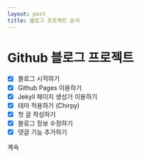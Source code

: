 ```yaml
---
layout: post
title: 블로그 프로젝트 순서
---
```


# Github 블로그 프로젝트
- [x] 블로그 시작하기
- [x] Github Pages 이용하기
- [x] Jekyll 페이지 생성기 이용하기
- [x] 테마 적용하기 (Chirpy)
- [x] 첫 글 작성하기
- [x] 블로그 정보 수정하기
- [x] 댓글 기능 추가하기

계속

